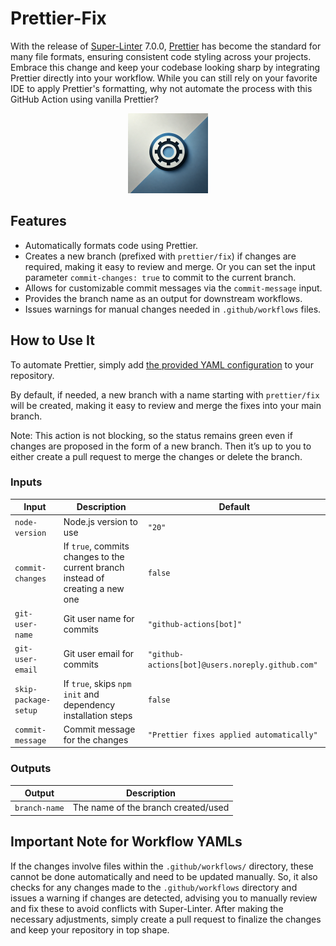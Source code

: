 # Prettier-Fix

With the release of [Super-Linter](https://github.com/super-linter/super-linter) 7.0.0, [Prettier](https://prettier.io/) has become the standard for many file formats, ensuring consistent code styling across your projects. Embrace this change and keep your codebase looking sharp by integrating Prettier directly into your workflow. While you can still rely on your favorite IDE to apply Prettier's formatting, why not automate the process with this GitHub Action using vanilla Prettier?

<p align="center">
  <img src=".github/images/social-preview.png" width="128" alt="accessibility text">
</p>

## Features

- Automatically formats code using Prettier.
- Creates a new branch (prefixed with `prettier/fix`) if changes are required, making it easy to review and merge. Or you can set the input parameter `commit-changes: true` to commit to the current branch.
- Allows for customizable commit messages via the `commit-message` input.
- Provides the branch name as an output for downstream workflows.
- Issues warnings for manual changes needed in `.github/workflows` files.

## How to Use It

To automate Prettier, simply add [the provided YAML configuration](.github/workflows/prettier-fix.yml) to your repository.

By default, if needed, a new branch with a name starting with `prettier/fix` will be created, making it easy to review and merge the fixes into your main branch.

Note: This action is not blocking, so the status remains green even if changes are proposed in the form of a new branch. Then it’s up to you to either create a pull request to merge the changes or delete the branch.

### Inputs

| Input                | Description                                                                    | Default                                          |
| -------------------- | ------------------------------------------------------------------------------ | ------------------------------------------------ |
| `node-version`       | Node.js version to use                                                         | `"20"`                                           |
| `commit-changes`     | If `true`, commits changes to the current branch instead of creating a new one | `false`                                          |
| `git-user-name`      | Git user name for commits                                                      | `"github-actions[bot]"`                          |
| `git-user-email`     | Git user email for commits                                                     | `"github-actions[bot]@users.noreply.github.com"` |
| `skip-package-setup` | If `true`, skips `npm init` and dependency installation steps                  | `false`                                          |
| `commit-message`     | Commit message for the changes                                                 | `"Prettier fixes applied automatically"`         |

### Outputs

| Output        | Description                         |
| ------------- | ----------------------------------- |
| `branch-name` | The name of the branch created/used |

## Important Note for Workflow YAMLs

If the changes involve files within the `.github/workflows/` directory, these cannot be done automatically and need to be updated manually.
So, it also checks for any changes made to the `.github/workflows` directory and issues a warning if changes are detected, advising you to manually review and fix these to avoid conflicts with Super-Linter.
After making the necessary adjustments, simply create a pull request to finalize the changes and keep your repository in top shape.
